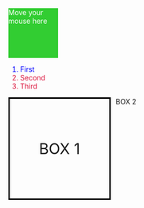 <style>
  .hover-ex{
  width: 100px;
  height: 100px;
  background-color:limegreen;
  color: white;
  }
  .hover-ex:hover{
  background-color: crimson;
  width: 150px;
  height:150px;
  }
  </style>
  <div class="hover-ex"> Move your mouse here</div>
  <style>
  .first-child-ex{
  color:crimson;
  }
  .first-child-ex:first-child{
  color:blue;
  }
  </style>
  <ol>
  <li class="first-child-ex"> First </li>
   <li class="first-child-ex"> Second </li>
   <li class="first-child-ex">Third</li>
  </ol>
  
  <style>
  .ex-box{
  border: 3px solid black;
  height: 200px;
  width: 200px;
  display:flex;
  align-items: center;
  justify-content: center;
  float: left;
  margin-right: 10px;
  border-radious: 5px;
  font-size: 30px;
  }
  .ex-box:last-of-type{
  clear: right;
  }
  </style>
  <div class="ex-box"> BOX 1</div>
  <div class="ex.box"> BOX 2</div>
